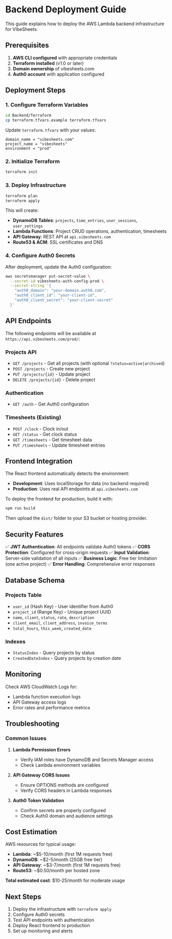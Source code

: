 # Backend Deployment Guide

This guide explains how to deploy the AWS Lambda backend infrastructure for VibeSheets.

## Prerequisites

1. **AWS CLI configured** with appropriate credentials
2. **Terraform installed** (v1.0 or later)
3. **Domain ownership** of vibesheets.com
4. **Auth0 account** with application configured

## Deployment Steps

### 1. Configure Terraform Variables

```bash
cd Backend/Terraform
cp terraform.tfvars.example terraform.tfvars
```

Update `terraform.tfvars` with your values:
```hcl
domain_name = "vibesheets.com"
project_name = "vibesheets"
environment = "prod"
```

### 2. Initialize Terraform

```bash
terraform init
```

### 3. Deploy Infrastructure

```bash
terraform plan
terraform apply
```

This will create:
- **DynamoDB Tables**: `projects`, `time_entries`, `user_sessions`, `user_settings`
- **Lambda Functions**: Project CRUD operations, authentication, timesheets
- **API Gateway**: REST API at `api.vibesheets.com`
- **Route53 & ACM**: SSL certificates and DNS

### 4. Configure Auth0 Secrets

After deployment, update the Auth0 configuration:

```bash
aws secretsmanager put-secret-value \
  --secret-id vibesheets-auth-config-prod \
  --secret-string '{
    "auth0_domain": "your-domain.auth0.com",
    "auth0_client_id": "your-client-id", 
    "auth0_client_secret": "your-client-secret"
  }'
```

## API Endpoints

The following endpoints will be available at `https://api.vibesheets.com/prod/`:

### Projects API
- `GET /projects` - Get all projects (with optional `?status=active|archived`)
- `POST /projects` - Create new project
- `PUT /projects/{id}` - Update project
- `DELETE /projects/{id}` - Delete project

### Authentication
- `GET /auth` - Get Auth0 configuration

### Timesheets (Existing)
- `POST /clock` - Clock in/out
- `GET /status` - Get clock status
- `GET /timesheets` - Get timesheet data
- `PUT /timesheets` - Update timesheet entries

## Frontend Integration

The React frontend automatically detects the environment:

- **Development**: Uses localStorage for data (no backend required)
- **Production**: Uses real API endpoints at `api.vibesheets.com`

To deploy the frontend for production, build it with:

```bash
npm run build
```

Then upload the `dist/` folder to your S3 bucket or hosting provider.

## Security Features

✅ **JWT Authentication**: All endpoints validate Auth0 tokens
✅ **CORS Protection**: Configured for cross-origin requests
✅ **Input Validation**: Server-side validation of all inputs
✅ **Business Logic**: Free tier limitation (one active project)
✅ **Error Handling**: Comprehensive error responses

## Database Schema

### Projects Table
- `user_id` (Hash Key) - User identifier from Auth0
- `project_id` (Range Key) - Unique project UUID
- `name`, `client`, `status`, `rate`, `description`
- `client_email`, `client_address`, `invoice_terms`
- `total_hours`, `this_week`, `created_date`

### Indexes
- `StatusIndex` - Query projects by status
- `CreatedDateIndex` - Query projects by creation date

## Monitoring

Check AWS CloudWatch Logs for:
- Lambda function execution logs
- API Gateway access logs
- Error rates and performance metrics

## Troubleshooting

### Common Issues

1. **Lambda Permission Errors**
   - Verify IAM roles have DynamoDB and Secrets Manager access
   - Check Lambda environment variables

2. **API Gateway CORS Issues**
   - Ensure OPTIONS methods are configured
   - Verify CORS headers in Lambda responses

3. **Auth0 Token Validation**
   - Confirm secrets are properly configured
   - Check Auth0 domain and audience settings

## Cost Estimation

AWS resources for typical usage:
- **Lambda**: ~$5-10/month (first 1M requests free)
- **DynamoDB**: ~$2-5/month (25GB free tier)
- **API Gateway**: ~$3-7/month (first 1M requests free)
- **Route53**: ~$0.50/month per hosted zone

**Total estimated cost**: $10-25/month for moderate usage

## Next Steps

1. Deploy the infrastructure with `terraform apply`
2. Configure Auth0 secrets
3. Test API endpoints with authentication
4. Deploy React frontend to production
5. Set up monitoring and alerts